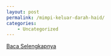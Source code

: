 ```yaml
---
layout: post
permalink: /mimpi-keluar-darah-haid/
categories:
    - Uncategorized
---
```


[Baca Selengkapnya](/08)